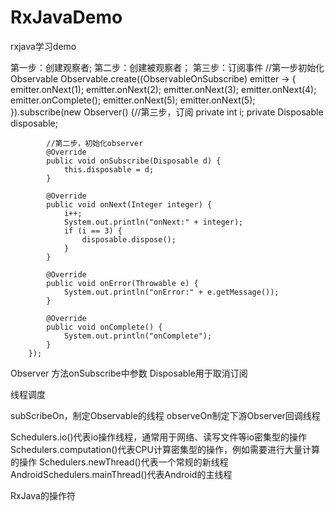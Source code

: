 # RxJavaDemo
rxjava学习demo

第一步：创建观察者;
第二步：创建被观察者；
第三步：订阅事件
    //第一步初始化Observable
        Observable.create((ObservableOnSubscribe<Integer>) emitter -> {
            emitter.onNext(1);
            emitter.onNext(2);
            emitter.onNext(3);
            emitter.onNext(4);
            emitter.onComplete();
            emitter.onNext(5);
            emitter.onNext(5);
        }).subscribe(new Observer<Integer>() {//第三步，订阅
            private int i;
            private Disposable disposable;

            //第二步，初始化observer
            @Override
            public void onSubscribe(Disposable d) {
                this.disposable = d;
            }

            @Override
            public void onNext(Integer integer) {
                i++;
                System.out.println("onNext:" + integer);
                if (i == 3) {
                    disposable.dispose();
                }
            }

            @Override
            public void onError(Throwable e) {
                System.out.println("onError:" + e.getMessage());
            }

            @Override
            public void onComplete() {
                System.out.println("onComplete");
            }
        });


Observer 方法onSubscribe中参数 Disposable用于取消订阅

线程调度

subScribeOn，制定Observable的线程
observeOn制定下游Observer回调线程

Schedulers.io()代表io操作线程，通常用于网络、读写文件等io密集型的操作
Schedulers.computation()代表CPU计算密集型的操作，例如需要进行大量计算的操作
Schedulers.newThread()代表一个常规的新线程
AndroidSchedulers.mainThread()代表Android的主线程

RxJava的操作符


